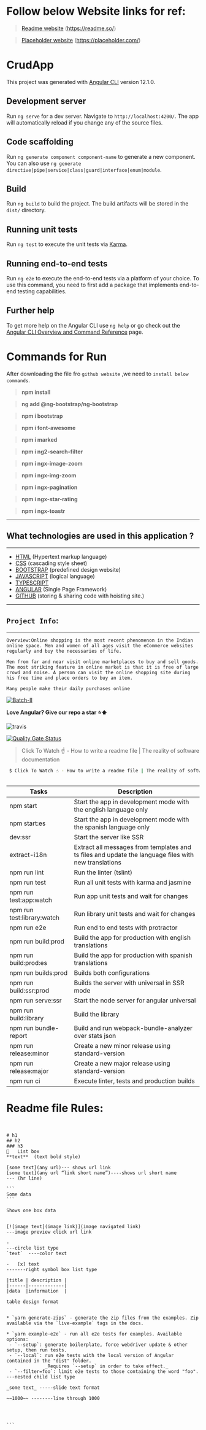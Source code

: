 
# Follow below Website links for ref:


 > [Readme website](https://readme.so/) (https://readme.so/)

 > [Placeholder website](https://placeholder.com/) (https://placeholder.com/)




# CrudApp

This project was generated with [Angular CLI](https://github.com/angular/angular-cli "Angular CLI") version 12.1.0.

## Development server

Run `ng serve` for a dev server. Navigate to `http://localhost:4200/`. The app will automatically reload if you change any of the source files.

## Code scaffolding

Run `ng generate component component-name` to generate a new component. You can also use `ng generate directive|pipe|service|class|guard|interface|enum|module`.

## Build

Run `ng build` to build the project. The build artifacts will be stored in the `dist/` directory.

## Running unit tests

Run `ng test` to execute the unit tests via [Karma](https://karma-runner.github.io).

## Running end-to-end tests

Run `ng e2e` to execute the end-to-end tests via a platform of your choice. To use this command, you need to first add a package that implements end-to-end testing capabilities.

## Further help

To get more help on the Angular CLI use `ng help` or go check out the [Angular CLI Overview and Command Reference](https://angular.io/cli) page.

# Commands for Run

After downloading the  file fro `github website` ,we need to `install below commands`.
> **npm install**

> **ng add @ng-bootstrap/ng-bootstrap**

> **npm i bootstrap**

> **npm i font-awesome**

> **npm i marked**

> **npm i ng2-search-filter**

> **npm i ngx-image-zoom**

> **npm i ngx-img-zoom**

> **npm i ngx-pagination**

> **npm i ngx-star-rating**

> **npm i ngx-toastr**

---

## What technologies are used in this application ?

---

- [HTML](https://www.w3schools.com/) (Hypertext markup language)
-  [CSS](https://www.w3schools.com/)  (cascading style sheet)
- [BOOTSTRAP](https://www.w3schools.com/) (predefined design website)
- [JAVASCRIPT](https://www.w3schools.com/) (logical language)
- [TYPESCRIPT](https://www.w3schools.com/)
- [ANGULAR](https://www.w3schools.com/) (Single Page Framework)
- [GITHUB](https://www.w3schools.com/) (storing & sharing code with hoisting site.)








---

## `Project Info`:

---

```shell
Overview:Online shopping is the most recent phenomenon in the Indian online space. Men and women of all ages visit the eCommerce websites regularly and buy the necessaries of life.

Men from far and near visit online marketplaces to buy and sell goods. The most striking feature in online market is that it is free of large crowd and noise. A person can visit the online shopping site during his free time and place orders to buy an item.

Many people make their daily purchases online

```



[![Batch-II](https://www.anvilmediainc.com/wp-content/uploads/2020/06/amazon-listing-services.jpg)](http://localhost:4200/)


**Love Angular? Give our repo a star ⭐⬆️**

![travis](https://travis-ci.org/Ismaestro/angular8-example-app.svg?branch=master)

[![Quality Gate Status](https://sonarcloud.io/api/project_badges/measure?project=Ismaestro_angular8-example-app&metric=alert_status)](https://sonarcloud.io/dashboard?id=Ismaestro_angular8-example-app)

>  Click To Watch ☝️ - How to write a readme file | The reality of software documentation

```bash
 $ Click To Watch ☝️ - How to write a readme file | The reality of software documentation
 
 ```

| Tasks  | Description  |
|--------|--------------|
| npm start                  | Start the app in development mode with the english language only                                     |
| npm start:es               | Start the app in development mode with the spanish language only                                     |
| dev:ssr                    | Start the server like SSR                                                                            |
| extract-i18n               | Extract all messages from templates and ts files and update the language files with new translations |
| npm run lint               | Run the linter (tslint)                                                                              |
| npm run test               | Run all unit tests with karma and jasmine                                                            |
| npm run test:app:watch     | Run app unit tests and wait for changes                                                              |
| npm run test:library:watch | Run library unit tests and wait for changes                                                          |
| npm run e2e                | Run end to end tests with protractor                                                                 |
| npm run build:prod         | Build the app for production with english translations                                               |
| npm run build:prod:es      | Build the app for production with spanish translations                                               |
| npm run builds:prod        | Builds both configurations                                                                           |
| npm run build:ssr:prod     | Builds the server with universal in SSR mode                                                         |
| npm run serve:ssr          | Start the node server for angular universal                                                          |
| npm run build:library      | Build the library                                                                                    |
| npm run bundle-report      | Build and run webpack-bundle-analyzer over stats json                                                |
| npm run release:minor      | Create a new minor release using standard-version                                                    |
| npm run release:major      | Create a new major release using standard-version                                                    |
| npm run ci                 | Execute linter, tests and production builds                                                          |




 # Readme file Rules:

 ````


# h1
## h2
### h3
	List box
**text**  (text bold style)

[some text](any url)--- shows url link
[some text](any url “link short name”)----shows url short name
--- (hr line)

```
Some data
```

Shows one box data


[![image text](image link)](image navigated link)
---image preview click url link

-
---circle list type 
`text`  ----color text

-   [x] text
-------right symbol box list type

|title | description |
|------|-------------|
|data  |information  |

table design format


* `yarn generate-zips` - generate the zip files from the examples. Zip available via the `live-example` tags in the docs.

* `yarn example-e2e` - run all e2e tests for examples. Available options:
  - `--setup`: generate boilerplate, force webdriver update & other setup, then run tests.
  - `--local`: run e2e tests with the local version of Angular contained in the "dist" folder.
               _Requires `--setup` in order to take effect._
  - `--filter=foo`: limit e2e tests to those containing the word "foo".
---nested child list type 

_some text_ -----slide text format

~~1000~~ --------line through 1000




```

